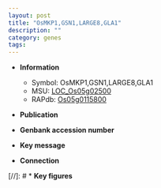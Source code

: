 ```yaml
---
layout: post
title: "OsMKP1,GSN1,LARGE8,GLA1"
description: ""
category: genes
tags: 
---
```


* **Information**  
    + Symbol: OsMKP1,GSN1,LARGE8,GLA1  
    + MSU: [LOC_Os05g02500](http://rice.uga.edu/cgi-bin/ORF_infopage.cgi?orf=LOC_Os05g02500)  
    + RAPdb: [Os05g0115800](http://rapdb.dna.affrc.go.jp/viewer/gbrowse_details/irgsp1?name=Os05g0115800)  

* **Publication**  

* **Genbank accession number**  

* **Key message**  

* **Connection**  

[//]: # * **Key figures**  


